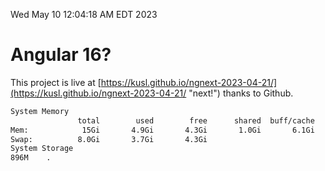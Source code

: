 Wed May 10 12:04:18 AM EDT 2023

# Angular 16?


This project is live at [https://kusl.github.io/ngnext-2023-04-21/](https://kusl.github.io/ngnext-2023-04-21/ "next!") thanks to Github.

```bash
System Memory
               total        used        free      shared  buff/cache   available
Mem:            15Gi       4.9Gi       4.3Gi       1.0Gi       6.1Gi       9.0Gi
Swap:          8.0Gi       3.7Gi       4.3Gi
System Storage
896M	.
```
